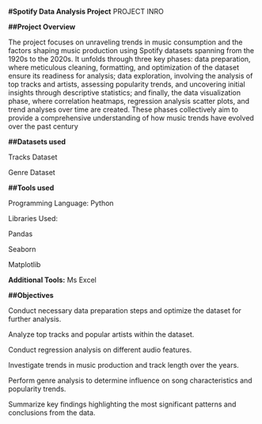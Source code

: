**#Spotify Data Analysis Project**
PROJECT INRO

**##Project Overview**

The project focuses on unraveling trends in music consumption and the factors shaping music production using Spotify datasets spanning from the 1920s to the 2020s. It unfolds through three key phases: data preparation, where meticulous cleaning, formatting, and optimization of the dataset ensure its readiness for analysis; data exploration, involving the analysis of top tracks and artists, assessing popularity trends, and uncovering initial insights through descriptive statistics; and finally, the data visualization phase, where correlation heatmaps, regression analysis scatter plots, and trend analyses over time are created. These phases collectively aim to provide a comprehensive understanding of how music trends have evolved over the past century

**##Datasets used**

Tracks Dataset

Genre Dataset

**##Tools used**

Programming Language: Python

Libraries Used:

Pandas

Seaborn

Matplotlib

**Additional Tools:** Ms Excel

**##Objectives**

Conduct necessary data preparation steps and optimize the dataset for further analysis.

Analyze top tracks and popular artists within the dataset.

Conduct regression analysis on different audio features.

Investigate trends in music production and track length over the years.

Perform genre analysis to determine influence on song characteristics and popularity trends.

Summarize key findings highlighting the most significant patterns and conclusions from the data.
